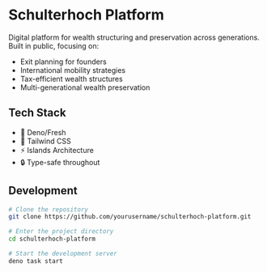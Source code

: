 # Schulterhoch Platform

Digital platform for wealth structuring and preservation across generations. Built in public, focusing on:
- Exit planning for founders
- International mobility strategies
- Tax-efficient wealth structures
- Multi-generational wealth preservation

## Tech Stack
- 🦕 Deno/Fresh
- 🎨 Tailwind CSS
- ⚡ Islands Architecture
- 🔒 Type-safe throughout

## Development

```bash
# Clone the repository
git clone https://github.com/yourusername/schulterhoch-platform.git

# Enter the project directory
cd schulterhoch-platform

# Start the development server
deno task start

